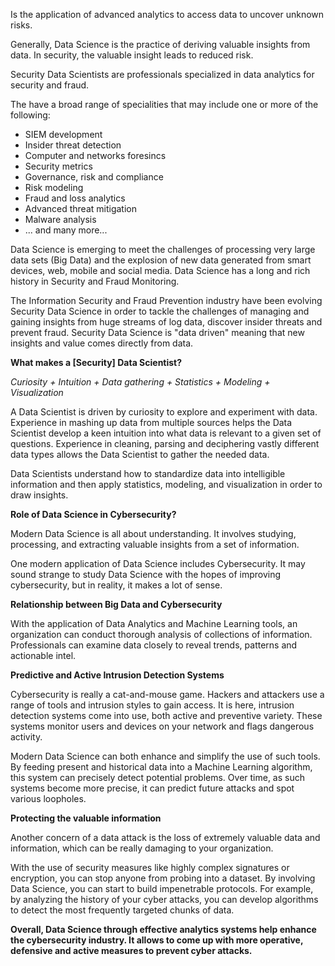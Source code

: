 Is the application of advanced analytics to access data to uncover unknown risks.

Generally, Data Science is the practice of deriving valuable insights from data. In security, the valuable insight leads to reduced risk.

Security Data Scientists are professionals specialized in data analytics for security and fraud.

The have a broad range of specialities that may include one or more of the following:

-   SIEM development
-   Insider threat detection
-   Computer and networks foresincs
-   Security metrics
-   Governance, risk and compliance
-   Risk modeling
-   Fraud and loss analytics
-   Advanced threat mitigation
-   Malware analysis
-   ... and many more...

Data Science is emerging to meet the challenges of processing very large data sets (Big Data) and the explosion of new data generated from smart devices, web, mobile and social media. Data Science has a long and rich history in Security and Fraud Monitoring.

The Information Security and Fraud Prevention industry have been evolving Security Data Science in order to tackle the challenges of managing and gaining insights from huge streams of log data, discover insider threats and prevent fraud. Security Data Science is "data driven" meaning that new insights and value comes directly from data.

**What makes a [Security] Data Scientist?**

_Curiosity + Intuition + Data gathering + Statistics + Modeling + Visualization_

A Data Scientist is driven by curiosity to explore and experiment with data. Experience in mashing up data from multiple sources helps the Data Scientist develop a keen intuition into what data is relevant to a given set of questions. Experience in cleaning, parsing and deciphering vastly different data types allows the Data Scientist to gather the needed data.

Data Scientists understand how to standardize data into intelligible information and then apply statistics, modeling, and visualization in order to draw insights.

**Role of Data Science in Cybersecurity?**

Modern Data Science is all about understanding. It involves studying, processing, and extracting valuable insights from a set of information.

One modern application of Data Science includes Cybersecurity. It may sound strange to study Data Science with the hopes of improving cybersecurity, but in reality, it makes a lot of sense.

**Relationship between Big Data and Cybersecurity**

With the application of Data Analytics and Machine Learning tools, an organization can conduct thorough analysis of collections of information. Professionals can examine data closely to reveal trends, patterns and actionable intel.

**Predictive and Active Intrusion Detection Systems**

Cybersecurity is really a cat-and-mouse game. Hackers and attackers use a range of tools and intrusion styles to gain access. It is here, intrusion detection systems come into use, both active and preventive variety. These systems monitor users and devices on your network and flags dangerous activity.

Modern Data Science can both enhance and simplify the use of such tools. By feeding present and historical data into a Machine Learning algorithm, this system can precisely detect potential problems. Over time, as such systems become more precise, it can predict future attacks and spot various loopholes.

**Protecting the valuable information**

Another concern of a data attack is the loss of extremely valuable data and information, which can be really damaging to your organization.

With the use of security measures like highly complex signatures or encryption, you can stop anyone from probing into a dataset. By involving Data Science, you can start to build impenetrable protocols. For example, by analyzing the history of your cyber attacks, you can develop algorithms to detect the most frequently targeted chunks of data.

**Overall, Data Science through effective analytics systems help enhance the cybersecurity industry. It allows to come up with more operative, defensive and active measures to prevent cyber attacks.**